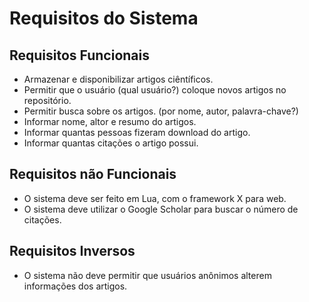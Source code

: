 # Requisitos do Sistema

## Requisitos Funcionais
- Armazenar e disponibilizar artigos ciêntíficos.
- Permitir que o usuário (qual usuário?) coloque novos artigos no repositório.
- Permitir busca sobre os artigos. (por nome, autor, palavra-chave?)
- Informar nome, altor e resumo do artigos.
- Informar quantas pessoas fizeram download do artigo.
- Informar quantas citações o artigo possui.

## Requisitos não Funcionais
- O sistema deve ser feito em Lua, com o framework X para web.
- O sistema deve utilizar o Google Scholar para buscar o número de citações.

## Requisitos Inversos
- O sistema não deve permitir que usuários anônimos alterem informações dos artigos.

